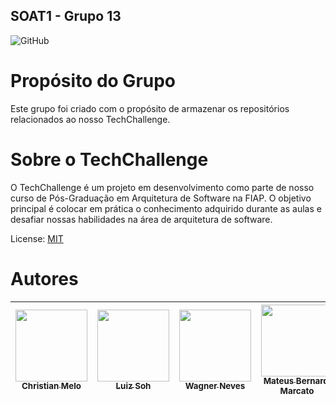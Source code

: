 ## SOAT1 - Grupo 13

![GitHub](https://img.shields.io/github/license/dropbox/dropbox-sdk-java)

# Propósito do Grupo
Este grupo foi criado com o propósito de armazenar os repositórios relacionados ao nosso TechChallenge.

# Sobre o TechChallenge
O TechChallenge é um projeto em desenvolvimento como parte de nosso curso de Pós-Graduação em Arquitetura de Software na FIAP. O objetivo principal é colocar em prática o conhecimento adquirido durante as aulas e desafiar nossas habilidades na área de arquitetura de software.

License: [MIT](License.txt)

# Autores

| [<img src="https://avatars.githubusercontent.com/u/28829303?s=400&v=4" width=115><br><sub>Christian Melo</sub>](https://github.com/christiandmelo) |  [<img src="https://avatars.githubusercontent.com/u/89987201?v=4" width=115><br><sub>Luiz Soh</sub>](https://github.com/luiz-soh) |  [<img src="https://avatars.githubusercontent.com/u/21027037?v=4" width=115><br><sub>Wagner Neves</sub>](https://github.com/nevesw) |  [<img src="https://avatars.githubusercontent.com/u/34692183?v=4" width=115><br><sub>Mateus Bernardi Marcato</sub>](https://github.com/xXMateus97Xx) |
| :---: | :---: | :---: | :---: |

